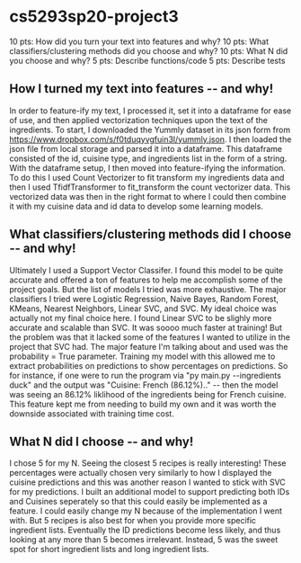 # cs5293sp20-project3
10 pts: How did you turn your text into features and why?
10 pts: What classifiers/clustering methods did you choose and why?
10 pts: What N did you choose and why?
5 pts: Describe functions/code
5 pts: Describe tests

## How I turned my text into features -- and why!
In order to feature-ify my text, I processed it, set it into a dataframe for ease of use, and then applied vectorization techniques upon the text of the ingredients. To start, I downloaded the Yummly dataset in its json form from https://www.dropbox.com/s/f0tduqyvgfuin3l/yummly.json. I then loaded the json file from local storage and parsed it into a dataframe. This dataframe consisted of the id, cuisine type, and ingredients list in the form of a string. With the dataframe setup, I then moved into feature-ifying the information. To do this I used Count Vectorizer to fit transform my ingredients data and then I used TfidfTransformer to fit_transform the count vectorizer data. This vectorized data was then in the right format to where I could then combine it with my cuisine data and id data to develop some learning models. 

## What classifiers/clustering methods did I choose -- and why!
Ultimately I used a Support Vector Classifer. I found this model to be quite accurate and offered a ton of features to help me accomplish some of the project goals. But the list of models I tried was more exhaustive. The major classifiers I tried were Logistic Regression, Naive Bayes, Random Forest, KMeans, Nearest Neighbors, Linear SVC, and SVC. My ideal choice was actually not my final choice here. I found Linear SVC to be slighly more accurate and scalable than SVC. It was soooo much faster at training! But the problem was that it lacked some of the features I wanted to utilize in the project that SVC had. The major feature I'm talking about and used was the probability = True parameter. Training my model with this allowed me to extract probabilities on predictions to show percentages on predictions. So for instance, if one were to run the program via "py main.py --ingredients duck" and the output was "Cuisine: French (86.12%).." -- then the model was seeing an 86.12% liklihood of the ingredients being for French cuisine. This feature kept me from needing to build my own and it was worth the downside associated with training time cost. 

## What N did I choose -- and why!
I chose 5 for my N. Seeing the closest 5 recipes is really interesting! These percentages were actually chosen very similarly to how I displayed the cuisine predictions and this was another reason I wanted to stick with SVC for my predictions. I built an additional model to support predicting both IDs and Cuisines seperately so that this could easily be implemented as a feature. I could easily change my N because of the implementation I went with. But 5 recipes is also best for when you provide more specific ingredient lists. Eventually the ID predictions become less likely, and thus looking at any more than 5 becomes irrelevant. Instead, 5 was the sweet spot for short ingredient lists and long ingredient lists. 
